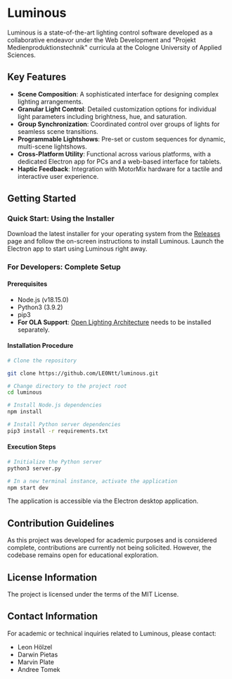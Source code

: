 # Luminous

Luminous is a state-of-the-art lighting control software developed as a collaborative endeavor under the Web Development and "Projekt Medienproduktionstechnik" curricula at the Cologne University of Applied Sciences.

## Key Features

- **Scene Composition**: A sophisticated interface for designing complex lighting arrangements.
- **Granular Light Control**: Detailed customization options for individual light parameters including brightness, hue, and saturation.
- **Group Synchronization**: Coordinated control over groups of lights for seamless scene transitions.
- **Programmable Lightshows**: Pre-set or custom sequences for dynamic, multi-scene lightshows.
- **Cross-Platform Utility**: Functional across various platforms, with a dedicated Electron app for PCs and a web-based interface for tablets.
- **Haptic Feedback**: Integration with MotorMix hardware for a tactile and interactive user experience.

## Getting Started

### Quick Start: Using the Installer

Download the latest installer for your operating system from the [Releases](https://chat.openai.com/c/LINK_TO_RELEASES_PAGE) page and follow the on-screen instructions to install Luminous. Launch the Electron app to start using Luminous right away.

### For Developers: Complete Setup
#### Prerequisites

- Node.js (v18.15.0)
- Python3 (3.9.2)
- pip3
- **For OLA Support**: [Open Lighting Architecture](https://www.openlighting.org/ola/) needs to be installed separately.

#### Installation Procedure
```bash
# Clone the repository

git clone https://github.com/LE0Ntt/luminous.git

# Change directory to the project root
cd luminous

# Install Node.js dependencies
npm install

# Install Python server dependencies
pip3 install -r requirements.txt

```
#### Execution Steps
```bash
# Initialize the Python server
python3 server.py

# In a new terminal instance, activate the application
npm start dev
```

The application is accessible via the Electron desktop application.

## Contribution Guidelines

As this project was developed for academic purposes and is considered complete, contributions are currently not being solicited. However, the codebase remains open for educational exploration.

## License Information

The project is licensed under the terms of the MIT License.

## Contact Information

For academic or technical inquiries related to Luminous, please contact:

- Leon Hölzel
- Darwin Pietas
- Marvin Plate
- Andree Tomek
